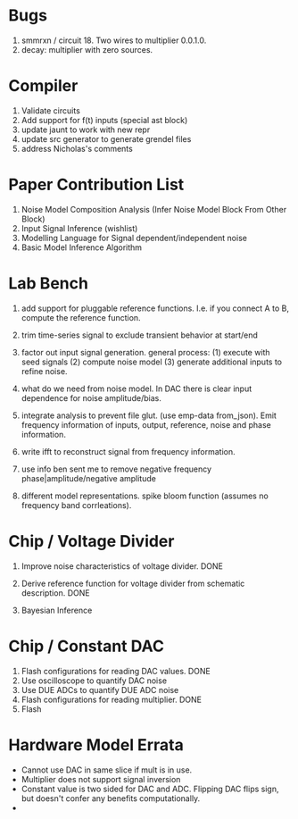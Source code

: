 # Bugs 

1. smmrxn / circuit 18. Two wires to multiplier 0.0.1.0.
2. decay: multiplier with zero sources.

# Compiler


1. Validate circuits
2. Add support for f(t) inputs (special ast block)
4. update jaunt to work with new repr
5. update src generator to generate grendel files
6. address Nicholas's comments


# Paper Contribution List

1. Noise Model Composition Analysis (Infer Noise Model Block From Other Block)
2. Input Signal Inference (wishlist)
3. Modelling Language for Signal dependent/independent noise
4. Basic Model Inference Algorithm

# Lab Bench

1. add support for pluggable reference functions. I.e. if you connect A to B, compute the reference function.

2. trim time-series signal to exclude transient behavior at start/end

3. factor out input signal generation. general process: (1) execute with seed signals (2) compute noise model (3) generate additional inputs to refine noise.

4. what do we need from noise model. In DAC there is clear input dependence for noise amplitude/bias.

5. integrate analysis to prevent file glut. (use emp-data from_json). Emit frequency information of inputs, output, reference, noise and phase information.

6. write ifft to reconstruct signal from frequency information.

7. use info ben sent me to remove negative frequency phase|amplitude/negative amplitude 

8. different model representations. spike bloom function (assumes no frequency band corrleations).

# Chip / Voltage Divider 

1. Improve noise characteristics of voltage divider. DONE

2. Derive reference function for voltage divider from schematic description. DONE

3. Bayesian Inference

# Chip / Constant DAC

1. Flash configurations for reading DAC values. DONE
2. Use oscilloscope to quantify DAC noise
3. Use DUE ADCs to quantify DUE ADC noise
4. Flash configurations for reading multiplier. DONE
5. Flash 


# Hardware Model Errata

 - Cannot use DAC in same slice if mult is in use.
 - Multiplier does not support signal inversion
 - Constant value is two sided for DAC and ADC. Flipping DAC flips sign, but doesn't confer any benefits computationally.
 - 
